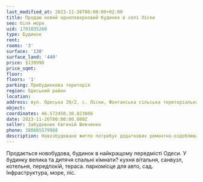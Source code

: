 ```yaml
---
last_modified_at: 2023-11-26T00:00:00+02:00
title: Продаю новий одноповерховий будинок в селі Ліски
seo: біля моря
uid: 1701035260
type: Будинок
rent:
rooms: '3'
surface: '130'
surface_land: '440'
price: $139990
price_sqmt:
floor:
floors: '1'
parking: Прибудинкова територія
region: Одеський район
location:
address: вул. Одеська 39/2, с. Ліски, Фонтанська сільська територіальна громада
object:
coordinates: 46.572450,30.823866
date: 2023-11-26T00:00:00.000Z
seller: Забудовник Євгеній Шевченко
phone: 380685579988
description: Новозбудоване житло потребує додаткових ремонтно-оздоблювальних робіт
---
```


Продається новобудова, будинок в найкращому передмісті Одеси. У будинку велика та дитячя спальні кімнати? кухня вітальня, санвузл, котельня, передпокій, тераса. паркомісце для авто, сад. Інфраструктура, море, ліс.
